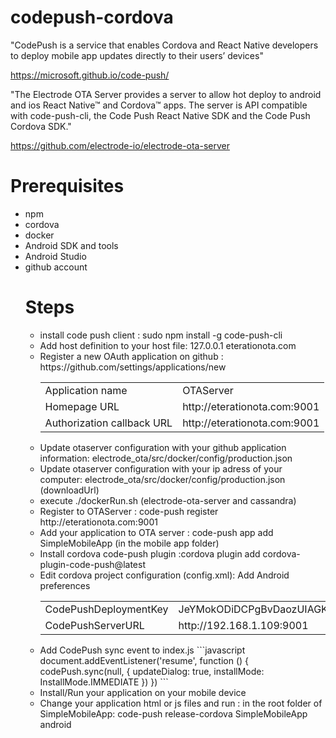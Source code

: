 # codepush-cordova

"CodePush is a  service that enables Cordova and React Native developers to deploy mobile app updates directly to their users’ devices"

https://microsoft.github.io/code-push/

"The Electrode OTA Server provides a server to allow hot deploy to android and ios React Native™ and Cordova™ apps. The server is API compatible with code-push-cli, the Code Push React Native SDK and the Code Push Cordova SDK."

https://github.com/electrode-io/electrode-ota-server



# Prerequisites

<ul>
  <li>npm
  <li>cordova
  <li>docker
  <li>Android SDK and tools
  <li>Android Studio
  <li>github account



# Steps

<ul>
  <li>install code push client : sudo npm install -g code-push-cli
  <li>Add host definition to your host file:  127.0.0.1    eterationota.com
  <li>Register a new OAuth application on github : https://github.com/settings/applications/new
  <table>
      <tr>
        <td>Application name</td><td>OTAServer</td>
      </tr>
      <tr>
        <td>Homepage URL</td><td>http://eterationota.com:9001</td>
      </tr>
      <tr>
        <td>Authorization callback URL</td><td>http://eterationota.com:9001</td>
      </tr>
  </table>
  <li>Update otaserver configuration with your github application information: electrode_ota/src/docker/config/production.json
  <li>Update otaserver configuration with your ip adress of your computer: electrode_ota/src/docker/config/production.json (downloadUrl)
  <li>execute ./dockerRun.sh (electrode-ota-server and cassandra)
  <li>Register to OTAServer : code-push register http://eterationota.com:9001
  <li>Add your application to OTA server : code-push app add SimpleMobileApp (in the mobile app folder)
  <li>Install cordova code-push plugin :cordova plugin add cordova-plugin-code-push@latest
  <li>Edit cordova  project configuration (config.xml): Add Android preferences
  <table>
      <tr>
        <td>CodePushDeploymentKey</td><td>JeYMokODiDCPgBvDaozUIAGKrEcbihbtCiXxvAbk</td>
      </tr>
      <tr>
        <td>CodePushServerURL</td><td>http://192.168.1.109:9001</td>
      </tr>
  </table/>
  </li>
  <li>Add CodePush sync event to index.js
  ```javascript
   document.addEventListener('resume', function () {
     codePush.sync(null, { updateDialog: true, installMode: InstallMode.IMMEDIATE })
   })
   ```
   <li>Install/Run your application on your mobile device
   <li>Change your application html or js files and run : in the root folder of SimpleMobileApp: code-push release-cordova SimpleMobileApp android
